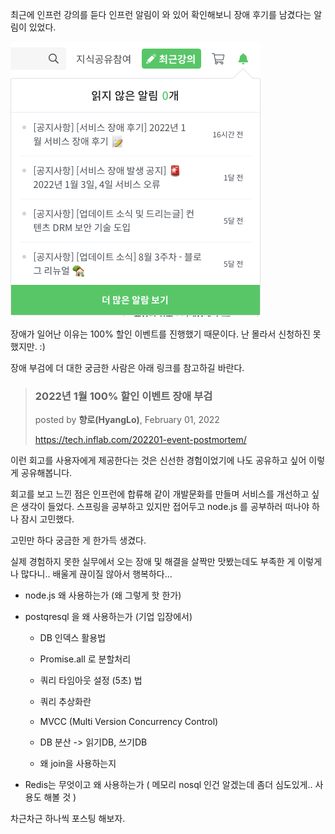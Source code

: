 

최근에 인프런 강의를 듣다 인프런 알림이 와 있어 확인해보니 장애 후기를 남겼다는 알림이 있었다. 

![image-20220208160817071](../images/image-20220208160817071.png)



장애가 일어난 이유는 100% 할인 이벤트를 진행했기 때문이다. 난 몰라서 신청하진 못 했지만. :)

장애 부검에 더 대한 궁금한 사람은 아래 링크를 참고하길 바란다.

>### 2022년 1월 100% 할인 이벤트 장애 부검
>
>posted by **향로(HyangLo)**, February 01, 2022
>
>https://tech.inflab.com/202201-event-postmortem/

이런 회고를 사용자에게 제공한다는 것은 신선한 경험이었기에 나도 공유하고 싶어 이렇게 공유해봅니다.



회고를 보고 느낀 점은 인프런에 합류해 같이 개발문화를 만들며 서비스를 개선하고 싶은 생각이 들었다. 스프링을 공부하고 있지만 접어두고 node.js 를 공부하러 떠나야 하나 잠시 고민했다. 



고민만 하다 궁금한 게 한가득 생겼다.

실제 경험하지 못한 실무에서 오는 장애 및 해결을 살짝만 맛봤는데도 부족한 게 이렇게나 많다니..  배울게 끊이질 않아서 행복하다...



- node.js 왜 사용하는가 (왜 그렇게 핫 한가)

- postqresql 을 왜 사용하는가  (기업 입장에서)

	- DB 인덱스 활용법

	- Promise.all 로 분할처리

	- 쿼리 타임아웃 설정 (5초) 법

	- 쿼리 추상화란

	- MVCC (Multi Version Concurrency Control)

	- DB 분산 -> 읽기DB, 쓰기DB
	- 왜 join을 사용하는지

- Redis는 무엇이고 왜 사용하는가  ( 메모리 nosql 인건 알겠는데 좀더 심도있게.. 사용도 해볼 것 )



차근차근 하나씩 포스팅 해보자. 